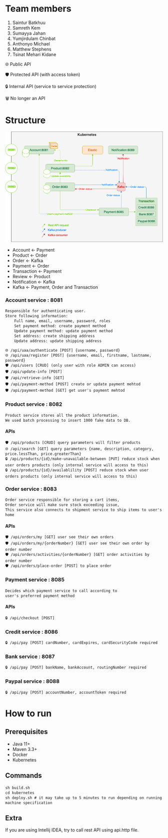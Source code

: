 # Team members
1. Saintur Batkhuu
2. Samreth Kem
3. Sumayya Jahan
4. Yumjirdulam Chinbat
5. Anthonyo Michael
6. Matthew Stephens
7. Tsinat Mehari Kidane

🌐 Public API

🛡 Protected API (with access token)

🔒 Internal API (service to service protection)

🗑️ No longer an API

# Structure

![alt text](assignment.drawio.png)

- Account &larr; Payment
- Product &larr; Order
- Order &larr; Kafka
- Payment &larr; Order
- Transaction &larr; Payment
- Review &larr; Product
- Notification &larr; Kafka
- Kafka &larr; Payment, Order and Transaction

### Account service : 8081

    Responsible for authenticating user. 
    Store following information:
        Full name, email, username, password, roles
        Set payment method: create payment method
        Update payment method: update payment method
        Set address: create shipping address
        Update address: update shipping address
```
🌐 /api/uaa/authenticate [POST] {username, password}
🌐 /api/uaa/register [POST] {username, email, firstname, lastname, password}
🛡 /api/users [CRUD] (only user with role ADMIN can access)
🛡 /api/update-info [POST]
🛡 /api/retrieve-info [GET]
🛡 /api/payment-method [POST] create or update payment mehtod
🛡 /api/payment-method [GET] get user's payment mehtod
```
### Product service : 8082

    Product service stores all the product information.
    We used batch processing to insert 1000 fake data to DB.
#### APIs
```
🛡 /api/products [CRUD] query parameters will filter products
🌐 /api/search [GET] query parameters {name, description, category, price.lessThan, price.greaterThan}
🔒 /api/products/{id}/make-unavailable-between [PUT] reduce stock when user orders products (only internal service will access to this)
🔒 /api/products/{id}/availablility [POST] reduce stock when user orders products (only internal service will access to this)
```
### Order service : 8083
    
    Order service responsible for storing a cart items,
    Order service will make sure stock exceeding issue,
    This service also connects to shipment service to ship items to user's home
#### APIs
```
🛡 /api/orders/my [GET] user see their own orders
🛡 /api/orders/my/{orderNumber} [GET] user see their own order by order number
🛡 /api/orders/activities/{orderNumber} [GET] order activities by order number
🛡 /api/orders/place-order [POST] to place order
```

### Payment service : 8085

    Decides which payment service to call according to 
    user's preferred payment method
#### APIs
```
🔒 /api/checkout [POST]
```
### Credit service : 8086
```
🔒 /api/pay [POST] cardNumber, cardExpires, cardSecurityCode required
```
### Bank service : 8087
```
🔒 /api/pay [POST] bankName, bankAccount, routingNumber required
```
### Paypal service : 8088
```
🔒 /api/pay [POST] accountNumber, accountToken required
```


# How to run

## Prerequisites

- Java 11+
- Maven 3.3+
- Docker
- Kubernetes

## Commands

```shell
sh build.sh
cd kubernetes
sh deploy.sh # it may take up to 5 minutes to run depending on running machine specification
```

## Extra
If you are using Intellij IDEA, try to call rest API using api.http file. 